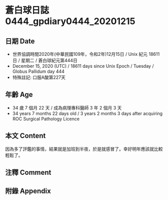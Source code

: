 [_metadata_:encoding]: - "utf-8"
[_metadata_:language]: - "zh-Hant-TW"
[_metadata_:fileformat]: - "markdown"
[_metadata_:MIME_type]: - "text/plain"
[_metadata_:markdown_version]: - "commonmark version 0.29"
[_metadata_:markdown_spec]: - "https://spec.commonmark.org/0.29/"

# 蒼白球日誌0444_gpdiary0444_20201215 #

## 日期 Date ##

* 世界協調時間2020年(中華民國109年，令和2年)12月15日 / Unix 紀元 18611 日 / 星期二 / 蒼白球紀元第444日
* December 15, 2020 (UTC) / 18611 days since Unix Epoch / Tuesday / Globus Pallidum day 444
* 特殊註記: 口服A酸第227天

## 年齡 Age ##

* 34 歲 7 個月 22 天 / 成為病理專科醫師 3 年 2 個月 3 天
* 34 years 7 months 22 days old / 3 years 2 months 3 days after acquiring ROC Surgical Pathology Licence

## 本文 Content ##

因為多了評鑑的事情，結果就是加班到半夜，於是就感冒了。幸好明年應該就比較輕鬆了。

## 注釋 Comment ##

## 附錄 Appendix ##

